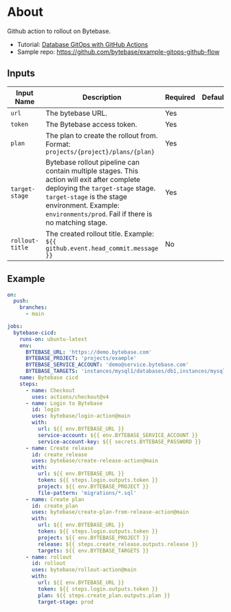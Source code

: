 # About

Github action to rollout on Bytebase.

- Tutorial:
  [Database GitOps with GitHub Actions](https://www.bytebase.com/docs/tutorials/gitops-github-workflow/)
- Sample repo: https://github.com/bytebase/example-gitops-github-flow

## Inputs

| Input Name      | Description                                                                                                                                                                                                                                | Required | Default |
| --------------- | ------------------------------------------------------------------------------------------------------------------------------------------------------------------------------------------------------------------------------------------ | -------- | ------- |
| `url`           | The bytebase URL.                                                                                                                                                                                                                          | Yes      |         |
| `token`         | The Bytebase access token.                                                                                                                                                                                                                 | Yes      |         |
| `plan`          | The plan to create the rollout from. Format: `projects/{project}/plans/{plan}`                                                                                                                                                             | Yes      |         |
| `target-stage`  | Bytebase rollout pipeline can contain multiple stages. This action will exit after complete deploying the `target-stage` stage. `target-stage` is the stage environment. Example: `environments/prod`. Fail if there is no matching stage. | Yes      |         |
| `rollout-title` | The created rollout title. Example: `${{ github.event.head_commit.message }}`                                                                                                                                                              | No       |         |

## Example

```yaml
on:
  push:
    branches:
      - main

jobs:
  bytebase-cicd:
    runs-on: ubuntu-latest
    env:
      BYTEBASE_URL: 'https://demo.bytebase.com'
      BYTEBASE_PROJECT: 'projects/example'
      BYTEBASE_SERVICE_ACCOUNT: 'demo@service.bytebase.com'
      BYTEBASE_TARGETS: 'instances/mysql1/databases/db1,instances/mysql1/databases/db2'
    name: Bytebase cicd
    steps:
      - name: Checkout
        uses: actions/checkout@v4
      - name: Login to Bytebase
        id: login
        uses: bytebase/login-action@main
        with:
          url: ${{ env.BYTEBASE_URL }}
          service-account: ${{ env.BYTEBASE_SERVICE_ACCOUNT }}
          service-account-key: ${{ secrets.BYTEBASE_PASSWORD }}
      - name: Create release
        id: create_release
        uses: bytebase/create-release-action@main
        with:
          url: ${{ env.BYTEBASE_URL }}
          token: ${{ steps.login.outputs.token }}
          project: ${{ env.BYTEBASE_PROJECT }}
          file-pattern: 'migrations/*.sql'
      - name: Create plan
        id: create_plan
        uses: bytebase/create-plan-from-release-action@main
        with:
          url: ${{ env.BYTEBASE_URL }}
          token: ${{ steps.login.outputs.token }}
          project: ${{ env.BYTEBASE_PROJECT }}
          release: ${{ steps.create_release.outputs.release }}
          targets: ${{ env.BYTEBASE_TARGETS }}
      - name: rollout
        id: rollout
        uses: bytebase/rollout-action@main
        with:
          url: ${{ env.BYTEBASE_URL }}
          token: ${{ steps.login.outputs.token }}
          plan: ${{ steps.create_plan.outputs.plan }}
          target-stage: prod
```
